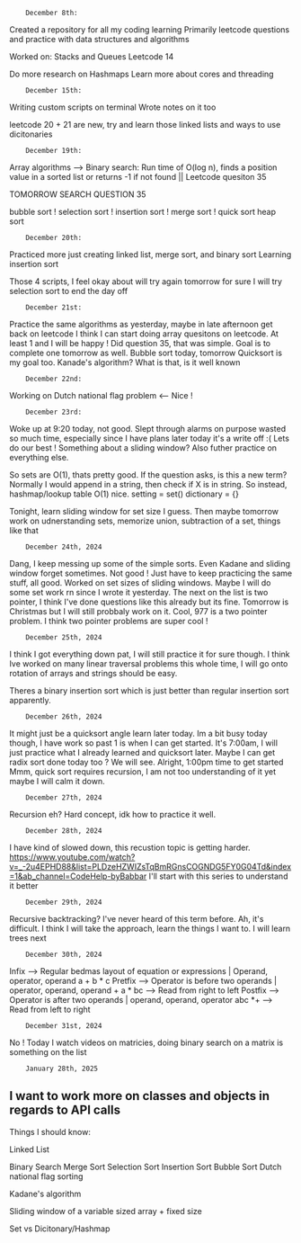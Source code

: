         December 8th:
Created a repository for all my coding learning
Primarily leetcode questions and practice with data structures and algorithms

Worked on:
Stacks and Queues
Leetcode 14

Do more research on Hashmaps
Learn more about cores and threading


        December 15th: 
Writing custom scripts on terminal 
Wrote notes on it too

leetcode 20 + 21 are new, try and learn those linked lists and ways to use dicitonaries

        December 19th:
Array algorithms -->
Binary search: Run time of O(log n), finds a position value in a sorted list or returns -1 if not found || Leetcode quesiton 35

TOMORROW SEARCH QUESTION 35

bubble sort !
selection sort !
insertion sort !
merge sort !
quick sort 
heap sort

        December 20th:
Practiced more just creating linked list, merge sort, and binary sort
Learning insertion sort

Those 4 scripts, I feel okay about will try again tomorrow for sure
I will try selection sort to end the day off

        December 21st:
Practice the same algorithms as yesterday, maybe in late afternoon get back on leetcode I think I can start doing array quesitons on leetcode. At least 1 and I will be happy !
Did question 35, that was simple. Goal is to complete one tomorrow as well.
Bubble sort today, tomorrow Quicksort is my goal too.
Kanade's algorithm? What is that, is it well known

        December 22nd:
Working on Dutch national flag problem <-- Nice !

        December 23rd:
Woke up at 9:20 today, not good. Slept through alarms on purpose wasted so much time, especially since I have plans later today it's a write off :( Lets do our best !
Something about a sliding window?
Also futher practice on everything else.

So sets are O(1), thats pretty good. If the question asks, is this a new term? Normally I would append in a string, then check if X is in string. So instead, hashmap/lookup table O(1) nice.
setting = set()
dictionary = {}

Tonight, learn sliding window for set size I guess.
Then maybe tomorrow work on udnerstanding sets, memorize union, subtraction of a set, things like that

        December 24th, 2024
Dang, I keep messing up some of the simple sorts. Even Kadane and sliding window forget sometimes. Not good ! Just have to keep practicing the same stuff, all good. Worked on set sizes of sliding windows. Maybe I will do some set work rn since I wrote it yesterday.
The next on the list is two pointer, I think I've done questions like this already but its fine. Tomorrow is Christmas but I will still probbaly work on it.
Cool, 977 is a two pointer problem. I think two pointer problems are super cool !

        December 25th, 2024
I think I got everything down pat, I will still practice it for sure though. I think Ive worked on many linear traversal problems this whole time, I will go onto rotation of arrays and strings should be easy.

Theres a binary insertion sort which is just better than regular insertion sort apparently.

        December 26th, 2024
It might just be a quicksort angle learn later today. Im a bit busy today though, I have work so past 1 is when I can get started. It's 7:00am, I will just practice what I already learned and quicksort later. Maybe I can get radix sort done today too ? We will see.
Alright, 1:00pm time to get started
Mmm, quick sort requires recursion, I am not too understanding of it yet maybe I will calm it down.

        December 27th, 2024
Recursion eh? Hard concept, idk how to practice it well.

        December 28th, 2024
I have kind of slowed down, this recustion topic is getting harder.
https://www.youtube.com/watch?v=_-2u4EPHD88&list=PLDzeHZWIZsTqBmRGnsCOGNDG5FY0G04Td&index=1&ab_channel=CodeHelp-byBabbar
I'll start with this series to understand it better

        December 29th, 2024
Recursive backtracking? I've never heard of this term before.
Ah, it's difficult. I think I will take the approach, learn the things I want to. I will learn trees next

        December 30th, 2024
Infix --> Regular bedmas layout of equation or expressions | Operand, operator, operand a + b * c
Pretfix --> Operator is before two operands | operator, operand, operand + a * bc --> Read from right to left
Postfix --> Operator is after two operands | operand, operand, operator abc *+ --> Read from left to right

        December 31st, 2024
No ! Today I watch videos on matricies, doing binary search on a matrix is something on the list

        January 28th, 2025
I want to work more on classes and objects in regards to API calls
-----------------------------------------------------------------------------------------
Things I should know:

Linked List

Binary Search
Merge Sort
Selection Sort
Insertion Sort
Bubble Sort
Dutch national flag sorting

Kadane's algorithm

Sliding window of a variable sized array + fixed size

Set vs Dicitonary/Hashmap
